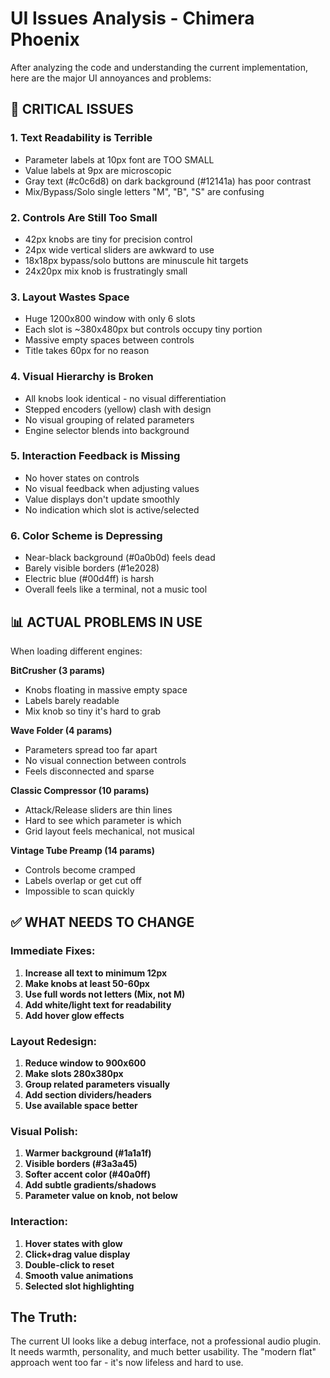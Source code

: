 # UI Issues Analysis - Chimera Phoenix

After analyzing the code and understanding the current implementation, here are the major UI annoyances and problems:

## 🔴 CRITICAL ISSUES

### 1. **Text Readability is Terrible**
- Parameter labels at 10px font are TOO SMALL
- Value labels at 9px are microscopic 
- Gray text (#c0c6d8) on dark background (#12141a) has poor contrast
- Mix/Bypass/Solo single letters "M", "B", "S" are confusing

### 2. **Controls Are Still Too Small**
- 42px knobs are tiny for precision control
- 24px wide vertical sliders are awkward to use
- 18x18px bypass/solo buttons are minuscule hit targets
- 24x20px mix knob is frustratingly small

### 3. **Layout Wastes Space**
- Huge 1200x800 window with only 6 slots
- Each slot is ~380x480px but controls occupy tiny portion
- Massive empty spaces between controls
- Title takes 60px for no reason

### 4. **Visual Hierarchy is Broken**
- All knobs look identical - no visual differentiation
- Stepped encoders (yellow) clash with design
- No visual grouping of related parameters
- Engine selector blends into background

### 5. **Interaction Feedback is Missing**
- No hover states on controls
- No visual feedback when adjusting values
- Value displays don't update smoothly
- No indication which slot is active/selected

### 6. **Color Scheme is Depressing**
- Near-black background (#0a0b0d) feels dead
- Barely visible borders (#1e2028)
- Electric blue (#00d4ff) is harsh
- Overall feels like a terminal, not a music tool

## 📊 ACTUAL PROBLEMS IN USE

When loading different engines:

**BitCrusher (3 params)**
- Knobs floating in massive empty space
- Labels barely readable
- Mix knob so tiny it's hard to grab

**Wave Folder (4 params)**  
- Parameters spread too far apart
- No visual connection between controls
- Feels disconnected and sparse

**Classic Compressor (10 params)**
- Attack/Release sliders are thin lines
- Hard to see which parameter is which
- Grid layout feels mechanical, not musical

**Vintage Tube Preamp (14 params)**
- Controls become cramped
- Labels overlap or get cut off
- Impossible to scan quickly

## ✅ WHAT NEEDS TO CHANGE

### Immediate Fixes:
1. **Increase all text to minimum 12px**
2. **Make knobs at least 50-60px**
3. **Use full words not letters (Mix, not M)**
4. **Add white/light text for readability**
5. **Add hover glow effects**

### Layout Redesign:
1. **Reduce window to 900x600**
2. **Make slots 280x380px**
3. **Group related parameters visually**
4. **Add section dividers/headers**
5. **Use available space better**

### Visual Polish:
1. **Warmer background (#1a1a1f)**
2. **Visible borders (#3a3a45)**
3. **Softer accent color (#40a0ff)**
4. **Add subtle gradients/shadows**
5. **Parameter value on knob, not below**

### Interaction:
1. **Hover states with glow**
2. **Click+drag value display**
3. **Double-click to reset**
4. **Smooth value animations**
5. **Selected slot highlighting**

## The Truth:
The current UI looks like a debug interface, not a professional audio plugin. It needs warmth, personality, and much better usability. The "modern flat" approach went too far - it's now lifeless and hard to use.
